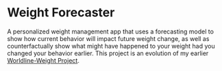 # Weight Forecaster
A personalized weight management app that uses a forecasting model to show how current behavior will impact future weight change, as well as counterfactually show what might have happened to your weight had you changed your behavior earlier. This project is an evolution of my earlier [Worldline-Weight Project](https://github.com/jamieinfinity/worldline-wgt).
